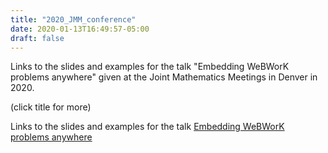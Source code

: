 ```yaml
---
title: "2020_JMM_conference"
date: 2020-01-13T16:49:57-05:00
draft: false
---
```


Links to the slides and examples for the talk
"Embedding WeBWorK problems anywhere" given 
at the Joint Mathematics Meetings in Denver in 2020.

(click title for more)
<!--more-->
Links to the slides and examples for the talk
[Embedding WeBWorK problems anywhere](https://demo.webwork.rochester.edu/gage/2020_JMM)

